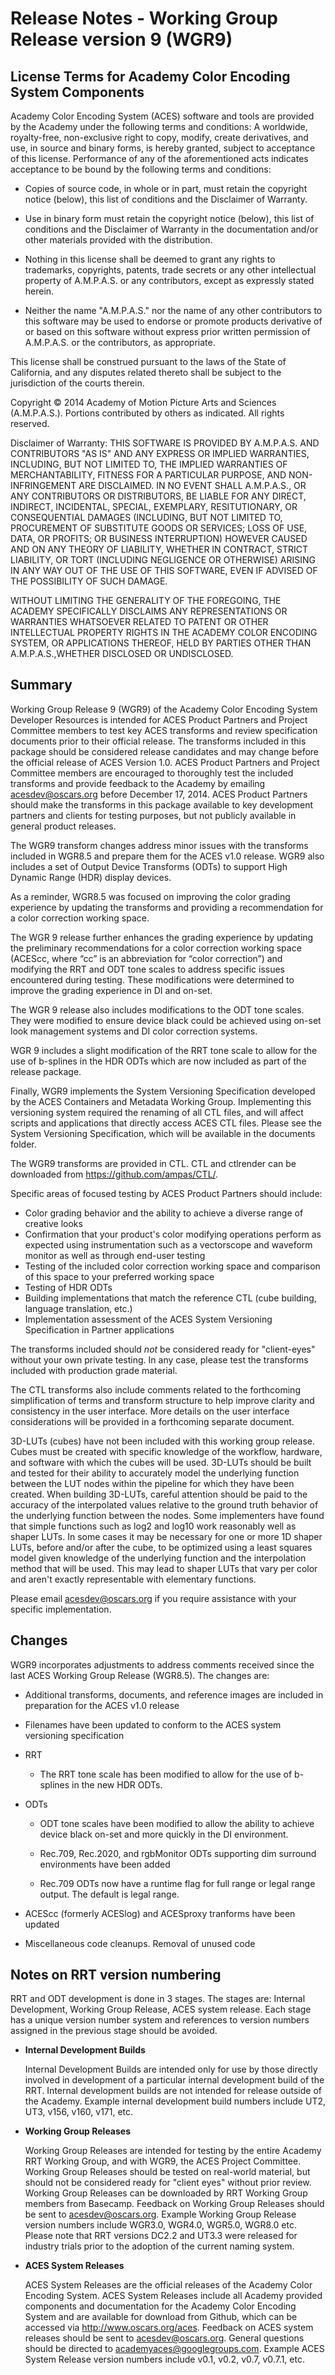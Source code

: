 # Release Notes - Working Group Release version 9 (WGR9) ### License Terms for Academy Color Encoding System Components ##Academy Color Encoding System (ACES) software and tools are provided by the Academy under the following terms and conditions: A worldwide, royalty-free, non-exclusive right to copy, modify, create derivatives, and use, in source and binary forms, is hereby granted, subject to acceptance of this license. Performance of any of the aforementioned acts indicates acceptance to be bound by the following terms and conditions:  * Copies of source code, in whole or in part, must retain the copyright notice   (below), this list of conditions and the Disclaimer of Warranty.  * Use in binary form must retain the copyright notice (below), this list of   conditions and the Disclaimer of Warranty in the documentation and/or other   materials provided with the distribution.  * Nothing in this license shall be deemed to grant any rights to trademarks,   copyrights, patents, trade secrets or any other intellectual property of   A.M.P.A.S. or any contributors, except as expressly stated herein.  * Neither the name "A.M.P.A.S." nor the name of any other contributors to this   software may be used to endorse or promote products derivative of or based on   this software without express prior written permission of A.M.P.A.S. or the   contributors, as appropriate.This license shall be construed pursuant to the laws of the State of California, and any disputes related thereto shall be subject to the jurisdiction of the courts therein.Copyright © 2014 Academy of Motion Picture Arts and Sciences (A.M.P.A.S.).Portions contributed by others as indicated. All rights reserved.Disclaimer of Warranty: THIS SOFTWARE IS PROVIDED BY A.M.P.A.S. AND CONTRIBUTORS "AS IS" AND ANY EXPRESS OR IMPLIED WARRANTIES, INCLUDING, BUT NOT LIMITED TO, THE IMPLIED WARRANTIES OF MERCHANTABILITY, FITNESS FOR A PARTICULAR PURPOSE, AND NON-INFRINGEMENT ARE DISCLAIMED. IN NO EVENT SHALL A.M.P.A.S., OR ANY CONTRIBUTORS OR DISTRIBUTORS, BE LIABLE FOR ANY DIRECT, INDIRECT, INCIDENTAL, SPECIAL, EXEMPLARY, RESITUTIONARY, OR CONSEQUENTIAL DAMAGES (INCLUDING, BUT NOT LIMITED TO, PROCUREMENT OF SUBSTITUTE GOODS OR SERVICES; LOSS OF USE, DATA, OR PROFITS; OR BUSINESS INTERRUPTION) HOWEVER CAUSED AND ON ANY THEORY OF LIABILITY, WHETHER IN CONTRACT, STRICT LIABILITY, OR TORT (INCLUDING NEGLIGENCE OR OTHERWISE) ARISING IN ANY WAY OUT OF THE USE OF THIS SOFTWARE, EVEN IF ADVISED OF THE POSSIBILITY OF SUCH DAMAGE.WITHOUT LIMITING THE GENERALITY OF THE FOREGOING, THE ACADEMY SPECIFICALLY DISCLAIMS ANY REPRESENTATIONS OR WARRANTIES WHATSOEVER RELATED TO PATENT OR OTHER INTELLECTUAL PROPERTY RIGHTS IN THE ACADEMY COLOR ENCODING SYSTEM, OR APPLICATIONS THEREOF, HELD BY PARTIES OTHER THAN A.M.P.A.S.,WHETHER DISCLOSED OR UNDISCLOSED.## Summary ##Working Group Release 9 (WGR9) of the Academy Color Encoding System Developer Resources is intended for ACES Product Partners and Project Committee members to test key ACES transforms and review specification documents prior to their official release.  The transforms included in this package should be considered release candidates and may change before the official release of ACES Version 1.0.  ACES Product Partners and Project Committee members are encouraged to thoroughly test the included transforms and provide feedback to the Academy by emailing acesdev@oscars.org before December 17, 2014.  ACES Product Partners should make the transforms in this package available to key development partners and clients for testing purposes, but not publicly available in general product releases.The WGR9 transform changes address minor issues with the transforms included in WGR8.5 and prepare them for the ACES v1.0 release. WGR9 also includes a set of Output Device Transforms (ODTs) to support High Dynamic Range (HDR) display devices.As a reminder, WGR8.5 was focused on improving the color grading experience by updating the transforms and providing a recommendation for a color correction working space.The WGR 9 release further enhances the grading experience by updating the preliminary recommendations for a color correction working space (ACEScc, where “cc” is an abbreviation for “color correction”) and modifying the RRT and ODT tone scales to address specific issues encountered during testing.  These modifications were determined to improve the grading experience in DI and on-set.The WGR 9 release also includes modifications to the ODT tone scales.  They were modified to ensure device black could be achieved using on-set look management systems and DI color correction systems.  WGR 9 includes a slight modification of the RRT tone scale to allow for the use of b-splines in the HDR ODTs which are now included as part of the release package.Finally, WGR9 implements the System Versioning Specification developed by the ACES Containers and Metadata Working Group. Implementing this versioning system required the renaming of all CTL files, and will affect scripts and applications that directly access ACES CTL files. Please see the System Versioning Specification, which will be available in the documents folder.The WGR9 transforms are provided in CTL.  CTL and ctlrender can be downloaded from https://github.com/ampas/CTL/.  Specific areas of focused testing by ACES Product Partners should include:  * Color grading behavior and the ability to achieve a diverse range of creative looks  * Confirmation that your product's color modifying operations perform as expected using instrumentation such as a vectorscope and waveform monitor as well as through end-user testing  * Testing of the included color correction working space and comparison of this space to your preferred working space  * Testing of HDR ODTs  * Building implementations that match the reference CTL (cube building, language translation, etc.)  * Implementation assessment of the ACES System Versioning Specification in Partner applicationsThe transforms included should *not* be considered ready for "client-eyes" without your own private testing. In any case, please test the transforms included with production grade material.The CTL transforms also include comments related to the forthcoming simplification of terms and transform structure to help improve clarity and consistency in the user interface.  More details on the user interface considerations will be provided in a forthcoming separate document.3D-LUTs (cubes) have not been included with this working group release.  Cubes must be created with specific knowledge of the workflow, hardware, and software with which the cubes will be used.  3D-LUTs should be built and tested for their ability to accurately model the underlying function between the LUT nodes within the pipeline for which they have been created.  When building 3D-LUTs, careful attention should be paid to the accuracy of the interpolated values relative to the ground truth behavior of the underlying function between the nodes.  Some implementers have found that simple functions such as log2 and log10 work reasonably well as shaper LUTs.  In some cases it may be necessary for one or more 1D shaper LUTs, before and/or after the cube, to be optimized using a least squares model given knowledge of the underlying function and the interpolation method that will be used.  This may lead to shaper LUTs that vary per color and aren't exactly representable with elementary functions.  Please email acesdev@oscars.org if you require assistance with your specific implementation.## Changes ##WGR9 incorporates adjustments to address comments received since the last ACES Working Group Release (WGR8.5). The changes are:* Additional transforms, documents, and reference images are included in preparation for the ACES v1.0 release* Filenames have been updated to conform to the ACES system versioning specification* RRT    * The RRT tone scale has been modified to allow for the use of b-splines in the new HDR ODTs.  * ODTs    * ODT tone scales have been modified to allow the ability to achieve device black on-set and more quickly in the DI environment.    * Rec.709, Rec.2020, and rgbMonitor ODTs supporting dim surround environments have been added    * Rec.709 ODTs now have a runtime flag for full range or legal range output.  The default is legal range.    * ACEScc (formerly ACESlog) and ACESproxy tranforms have been updated* Miscellaneous code cleanups.  Removal of unused code## Notes on RRT version numbering ##RRT and ODT development is done in 3 stages. The stages are: Internal Development, Working Group Release, ACES system release. Each stage has a unique version number system and references to version numbers assigned in the previous stage should be avoided.* **Internal Development Builds**  Internal Development Builds are intended only for use by those directly involved in development of a particular internal development build of the RRT. Internal development builds are not intended for release outside of the Academy. Example internal development build numbers include UT2, UT3, v156, v160, v171, etc.* **Working Group Releases**  Working Group Releases are intended for testing by the entire Academy RRT Working Group, and with WGR9, the ACES Project Committee. Working Group Releases should be tested on real-world material, but should not be considered ready for "client eyes" without prior review.  Working Group Releases can be downloaded by RRT Working Group members from Basecamp. Feedback on Working Group Releases should be sent to acesdev@oscars.org. Example Working Group Release version numbers include WGR3.0, WGR4.0, WGR5.0, WGR8.0 etc. Please note that RRT versions DC2.2 and UT3.3 were released for industry trials prior to the adoption of the current naming system.* **ACES System Releases**  ACES System Releases are the official releases of the Academy Color Encoding System. ACES System Releases include all Academy provided components and documentation for the Academy Color Encoding System and are available for download from Github, which can be accessed via http://www.oscars.org/aces. Feedback on ACES system releases should be sent to acesdev@oscars.org. General questions should be directed to academyaces@googlegroups.com. Example ACES System Release version numbers include v0.1, v0.2, v0.7, v0.7.1, etc.